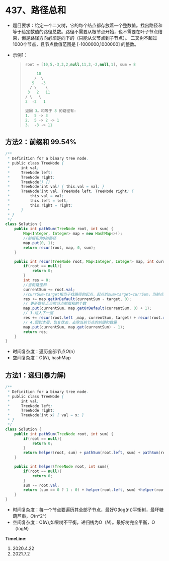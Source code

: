 # 437、路径总和

- 题目要求：给定一个二叉树，它的每个结点都存放着一个整数值。找出路径和等于给定数值的路径总数。路径不需要从根节点开始，也不需要在叶子节点结束，但是路径方向必须是向下的（只能从父节点到子节点）。   二叉树不超过1000个节点，且节点数值范围是 [-1000000,1000000] 的整数。 

- 示例1：

  >```java
  >root = [10,5,-3,3,2,null,11,3,-2,null,1], sum = 8
  >
  >      10
  >     /  \
  >    5   -3
  >   / \    \
  >  3   2   11
  > / \   \
  >3  -2   1
  >
  >返回 3。和等于 8 的路径有:
  >1.  5 -> 3
  >2.  5 -> 2 -> 1
  >3.  -3 -> 11
  >```

## 方法2：前缀和 99.54%

```java
/**
 * Definition for a binary tree node.
 * public class TreeNode {
 *     int val;
 *     TreeNode left;
 *     TreeNode right;
 *     TreeNode() {}
 *     TreeNode(int val) { this.val = val; }
 *     TreeNode(int val, TreeNode left, TreeNode right) {
 *         this.val = val;
 *         this.left = left;
 *         this.right = right;
 *     }
 * }
 */
class Solution {
    public int pathSum(TreeNode root, int sum) {
        Map<Integer, Integer> map = new HashMap<>();
        //前缀和为0的路径
        map.put(0, 1);
        return recur(root, map, 0, sum);
    }

    public int recur(TreeNode root, Map<Integer, Integer> map, int currentSum, int target){
        if(root == null){
            return 0;
        }
        int res = 0;
        //当前路径和
        currentSum += root.val;
        //currSum-target相当于找路径的起点，起点的sum+target=currSum，当前点到起点的距离就是target
        res += map.getOrDefault(currentSum - target, 0);
        // 更新路径上当前节点前缀和的个数
        map.put(currentSum, map.getOrDefault(currentSum, 0) + 1);
        // 3.进入下一层
        res += recur(root.left ,map, currentSum, target) + recur(root.right ,map, currentSum, target);
        // 4.回到本层，恢复状态，去除当前节点的前缀和数量
        map.put(currentSum, map.get(currentSum) - 1);
        return res;
    }
}
```

- 时间复杂度：遍历全部节点*O*(n）
- 空间复杂度：O(*N*), hashMap



## 方法1：递归(暴力解)

```java
/**
 * Definition for a binary tree node.
 * public class TreeNode {
 *     int val;
 *     TreeNode left;
 *     TreeNode right;
 *     TreeNode(int x) { val = x; }
 * }
 */
class Solution {
    public int pathSum(TreeNode root, int sum) {
        if(root == null){
            return 0;
        }
        return helper(root, sum) + pathSum(root.left, sum) + pathSum(root.right, sum);
    }

    public int helper(TreeNode root, int sum){
        if(root == null){
            return 0;
        }
        sum -= root.val;
        return (sum == 0 ? 1 : 0) + helper(root.left, sum) +helper(root.right, sum);
    }
}
```

- 时间复杂度：每一个节点要遍历其全部子节点，最好O(log(n))平衡树，最坏糖葫芦串，*O*(n^2^）
- 空间复杂度：O(*N*),如果树不平衡，递归栈为O（*N*）。最好树完全平衡，O（log*N*）



**TimeLine:**

1. 2020.4.22
2. 2021.7.2